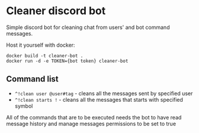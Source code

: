 # Cleaner discord bot

Simple discord bot for cleaning chat from users' and bot command messages.

Host it yourself with docker:

```console
docker build -t cleaner-bot .
docker run -d -e TOKEN={bot token} cleaner-bot
```

## Command list

* `^!clean user @user#tag` - cleans all the messages sent by specified user
* `^!clean starts !` - cleans all the messages that starts with specified symbol

All of the commands that are to be executed needs the bot to have read message history and manage messages permissions to be set to true
